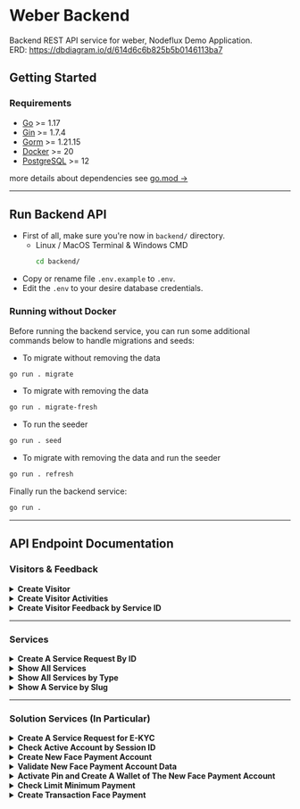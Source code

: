 # Weber Backend

Backend REST API service for weber, Nodeflux Demo Application.  
ERD: https://dbdiagram.io/d/614d6c6b825b5b0146113ba7

## Getting Started

### Requirements

- [Go](https://golang.org/doc/install) >= 1.17
- [Gin](https://github.com/gin-gonic/gin) >= 1.7.4
- [Gorm](https://gorm.io/index.html) >= 1.21.15
- [Docker](https://docs.docker.com/get-docker/) >= 20
- [PostgreSQL](https://www.postgresql.org/download/) >= 12

more details about dependencies see [go.mod &rarr;](https://github.com/nodefluxio/weber/blob/main/backend/go.mod)

---

## Run Backend API

- First of all, make sure you're now in `backend/` directory.
  - Linux / MacOS Terminal & Windows CMD
    ```sh
    cd backend/
    ```
- Copy or rename file `.env.example` to `.env`.
- Edit the `.env` to your desire database credentials.

### Running without Docker

Before running the backend service, you can run some additional commands below to handle migrations and seeds:

- To migrate without removing the data

```sh
go run . migrate
```

- To migrate with removing the data

```sh
go run . migrate-fresh
```

- To run the seeder

```sh
go run . seed
```

- To migrate with removing the data and run the seeder

```sh
go run . refresh
```

Finally run the backend service:

```sh
go run .
```

---

## API Endpoint Documentation

### Visitors & Feedback

<details>
<summary><b>Create Visitor</b></summary>
Create a visitor and generate the session id.

- **URL**

  `/api/v1/visitors`

- **Method**

  `POST`

- **Request Payload**

```json
{
  "full_name": "Lazuardy Khatulistiwa",
  "email": "lazuardy@nodeflux.io",
  "company": "Nodeflux",
  "job_title": "Software Engineer",
  "industry": "Computer Vision"
}
```

- **Request Payload Data Type Attributes**

```json
{
  "full_name": string,
  "email": string,
  "company": string,
  "job_title": string,
  "industry": string
}
```

- **Sample Success Response**

  **Code**: 200 OK

```json
{
  "data": [
    {
      "max_age": 86400,
      "session_id": "6a099599-cabf-4b99-bba6-bc37326dcd00"
    }
  ],
  "message": "Data has been processed successfully",
  "ok": true
}
```

- **Response Data Type Attributes**

```json
{
  "data": [
    {
      "max_age": int,
      "session_id": string
    }
  ],
  "message": string,
  "ok": boolean
}
```

- **Sample Error Response**

  **Code**: 400 Bad Request

```json
{
  "message": "job_title must be at least 2 characters in length",
  "ok": false
}
```

OR

```json
{
  "message": "email is invalid",
  "ok": false
}
```

</details>

<details>
<summary><b>Create Visitor Activities</b></summary>
Create a visitor activity.

- **URL**

  `/api/v1/activities`

- **Method**

  `POST`

- **Request Payload**

```json
{
  "service_id": 1,
  "session_id": "ecec7960-5fd0-43eb-8794-11d1e9ac00a1",
  "completeness": 80
}
```

- **Request Payload Data Type Attributes**

```json
{
  "service_id": int,
  "session_id": string,
  "completeness": int,
}
```

- **Sample Success Response**

  **Code**: 200 OK

```json
{
  "message": "Data has been processed successfully",
  "ok": true
}
```

- **Response Data Type Attributes**

```json
{
  "message": string,
  "ok": boolean
}
```

- **Sample Error Response**

  **Code**: 401 Unauthorized

```json
{
  "message": "Session ID is not valid",
  "ok": false
}
```

OR

```json
{
  "message": "Session ID has expired",
  "ok": false
}
```

</details>

<details>
<summary><b>Create Visitor Feedback by Service ID</b></summary>

- **URL**

  `/api/v1/feedback/:service_id`

- **Method**

  `POST`

- **URL Param**

  **Required**

  `service_id` type `integer`

- **Request Payload**

Note: attribute `comment` is required when rating less than equal 3, when rating is 4 or 5 the `comment` become optional.

```json
{
  "session_id": "12827c26-2052-4b6b-aa9a-e85a0eca6a34",
  "rating": 3,
  "comment": "This feauture need some improvement"
}
```

```json
{
  "session_id": "12827c26-2052-4b6b-aa9a-e85a0eca6a34",
  "rating": 5,
  "comment": ""
}
```

- **Request Payload Data Type Attributes**

```json
{
   "session_id": string,
   "rating": integer,
   "comment": string
}

```

- **Sample Success Response**

  **Code**: 200 OK

```json
{
  "message": "Feedback submited!",
  "ok": true
}
```

- **Data Type Attributes**

```json
{
    "message": string,
    "ok": boolean,
}
```

- **Sample Error Response**

  **Code**: 401 Unauthorized

```json
{
  "message": "Session ID is not valid",
  "ok": false
}
```

OR

```json
{
  "message": "Session ID has expired",
  "ok": false
}
```

**Code**: 400 Bad Request

```json
{
  "message": "Your comment for this feedback is required",
  "ok": false
}
```

This error will appear if visitor give rating below 4.

```json
{
  "message": "rating is a required field",
  "ok": false
}
```

This error will appear if visitor do not give feedback rating.

```json
{
  "message": "rating must be 5 or less",
  "ok": false
}
```

This error will appear if visitor give feedback rating more than 5.

</details>

---

### Services

<details>
<summary><b>Create A Service Request By ID</b></summary>
Create a service request by id and create a new visitor_activites record.

- **URL**

  `/api/v1/services/:id`

- **Method**

  `POST`

- **URL Param**

  **Required**

  `id` type `integer`

- **Request Payload**

```json
{
  "session_id": "5ded0fec-beba-4e47-9cd0-705375b582c6",
  "data": {
    "additional_params": {},
    "images": ["data:image/jpeg;base64,/9j/4AAQSkZJRgABAQAAAQABAAD/"]
  }
}
```

- **Request Payload Data Type Attributes**

```json
{
   "session_id": string,
   "data": object {
       "additional_params": object,
       "images": string array
   }
}

```

- **Sample Success Response**

  **Code**: 200 OK

```json
{
  "message": "Service demo request success", // message from weber backend
  "ok": true, // ok from weber backend
  "service_data": {
    "job": {
      "result": {
        "analytic_type": "FACE_RECOGNITION",
        "result": [
          {
            "face_recognition": [
              {
                "candidates": [
                  {
                    "confidence": 1,
                    "face_id": "88364589938376705",
                    "variation": "17614081020751468384"
                  }
                ]
              }
            ]
          }
        ],
        "status": "success"
      }
    },
    "message": "Face Recognition Success", // message from service response
    "ok": true // ok from service response
  },
  "thumbnails": [] // created when bounding_box data is exist
}
```

- **Data Type Attributes**

```json
{
    "message": string,
    "ok": boolean,
    "service_data": object, // json data from service response
    "thumbnails": string array, // png in base64 data with data uri scheme
}
```

- **Sample Error Response**

  **Code**: 401 Unauthorized

```json
{
  "message": "Session ID is not valid",
  "ok": false
}
```

OR

```json
{
  "message": "Session ID has expired",
  "ok": false
}
```

**Code**: 400 Bad Request

```json
{
  "message": "Expected an integer value from argument 'id'",
  "ok": false
}
```

</details>

<details>
<summary><b>Show All Services</b></summary>
Return json data about all Services.

- **URL**

  `/api/v1/services`

- **Method**

  `GET`

- **Sample Success Response**

  **Code**: 200 OK

```json
{
  "data": [
    {
      "id": 1,
      "type": "analytic",
      "slug": "ocr-ktp",
      "name": "Optical Character Recognition KTP",
      "short_description": "OCR KTP Description",
      "long_description": "OCR KTP Looonng Descriptiooonnn",
      "special_instruction": "Special Instruction for OCR KTP",
      "thumbnail": "ocr-ktp.png",
      "created_at": "2021-10-28T21:44:57.828988+07:00",
      "updated_at": "2021-10-28T21:44:57.828988+07:00"
    },
    {
      "id": 2,
      "type": "solution",
      "slug": "ekyc",
      "name": "Electronic Know Your Customer",
      "short_description": "Electronic Know Your Customer Description",
      "long_description": "Electronic Know Your Customer Looonng Descriptiooonnn",
      "special_instruction": "Special Instruction for LPR",
      "thumbnail": "ekyc.png",
      "created_at": "2021-10-28T21:44:57.828992+07:00",
      "updated_at": "2021-10-28T21:44:57.828992+07:00"
    },
    {
      "id": 3,
      "type": "innovation",
      "slug": "rotten-fruit",
      "name": "Rotten Fruit Detection",
      "short_description": "Rotten Fruit Detection Description",
      "long_description": "Rotten Fruit Detection Looonng Descriptiooonnn",
      "special_instruction": "Special Instruction for Face Match with Enrollment",
      "thumbnail": "rotten-fruit.png",
      "created_at": "2021-10-28T21:44:57.828992+07:00",
      "updated_at": "2021-10-28T21:44:57.828992+07:00"
    }
  ],
  "message": "Get all services success",
  "ok": true
}
```

- **Data Type Attributes**

```json
{
    "data": [
        {
            "id": integer,
            "type": string,
            "slug": string,
            "name": string,
            "short_description": string,
            "long_description": string,
            "special_instruction": string,
            "thumbnail": string,
            "created_at": string,
            "updated_at": string
        }
    ],
    "message": string,
    "ok": boolean
}
```

</details>

<details>
<summary><b>Show All Services by Type</b></summary>
Return json data about all Services by type.

- **URL**

  `/api/v1/services?type=`

- **Method**

  `GET`

- **URL Param**

  **Required**

  `?type=analytic`

  `?type=solution`

  `?type=innovation`

- **Sample Success Response**

  **Code**: 200 OK

```json
{
  "data": [
    {
      "id": 1,
      "type": "analytic",
      "slug": "face-recognition",
      "name": "Face Recognition",
      "short_description": "Face Recoginition Description",
      "long_description": "Face Recoginition Descriptiooooooooooonnnnnnnnnnnnnn",
      "special_instruction": "Special Instruction for Face Recognition",
      "thumbnail": "face-recognition.jpeg",
      "created_at": "2021-10-07T13:36:26.892822+07:00",
      "updated_at": "2021-10-07T13:36:26.892822+07:00"
    }
  ],
  "message": "Get all analytics service success",
  "ok": true
}
```

- **Data Type Attributes**

```json
{
    "data": [
        {
            "id": integer,
            "type": string,
            "slug": string,
            "name": string,
            "short_description": string,
            "long_description": string,
            "special_instruction": string,
            "thumbnail": string,
            "created_at": string,
            "updated_at": string
        }
    ],
    "message": string,
    "ok": boolean
}
```

- **Sample Error Response**

  **Code**: 400 Bad Request

```json
{
  "message": "Value of argument '?type=' is not valid",
  "ok": false
}
```

</details>

<details>
<summary><b>Show A Service by Slug</b></summary>
Return json data about a Service by slug.

- **URL**

  `/api/v1/services/:slug`

- **Method**

  `GET`

- **URL Param**

  **Required**

  `slug` type `string`

- **Sample Success Response**

  **Code**: 200 OK

```json
{
  "data": {
    "id": 6,
    "type": "innovation",
    "slug": "car-damage",
    "name": "Car Damage Detection",
    "short_description": "Car Damage Detection Description",
    "long_description": "Car Damage Detection Descriptiooooooooooonnnnnnnnnnnnnn",
    "special_instruction": "Special Instruction for Car Damage Detection",
    "thumbnail": "car-damage.jpeg",
    "created_at": "2021-10-08T23:13:28.755551+07:00",
    "updated_at": "2021-10-08T23:13:28.755551+07:00"
  },
  "message": "Get service by slug=car-damage success",
  "ok": true
}
```

- **Data Type Attributes**

```json
{
    "data": [
        {
            "id": integer,
            "type": string,
            "slug": string,
            "name": string,
            "short_description": string,
            "long_description": string,
            "special_instruction": string,
            "thumbnail": string,
            "created_at": string,
            "updated_at": string
        }
    ],
    "message": string,
    "ok": boolean
}
```

- **Sample Error Response**

  **Code**: 404 Not Found

```json
{
  "message": "Service not found",
  "ok": false
}
```

</details>

---

### Solution Services (In Particular)

<details>
<summary><b>Create A Service Request for E-KYC</b></summary>
Create a service request for E-KYC solution.

- **URL**

  `/api/v1//ekyc`

- **Method**

  `POST`

- **Request Payload**

```json
{
  "session_id": "146fdca6-5103-426b-a341-e6fa43db9cd1",
  "data": {
    "face_liveness": {
      "images": ["data:image/jpeg;base64,/9j/4AAQSkZJRgABAQAAAQABAAD/"]
    },
    "ocr_ktp": {
      "images": ["data:image/jpeg;base64,/9j/4AAQSkZJRgABAQAAAQABAAD/"]
    },
    "face_match": {
      "images": [
        "data:image/jpeg;base64,/9j/4AAQSkZJRgABAQAAAQABAAD/",
        "data:image/jpeg;base64,/9j/4AAQSkZJRgABAQAAAQABAAD/"
      ]
    }
  }
}
```

- **Request Payload Data Type Attributes**

```json
{
  "session_id": string,
  "data": object {
    "face_liveness": object {
      "images": string array
    },
    "ocr_ktp": object {
      "images": string array
    },
    "face_match": object {
      "images": string array
    }
  }
}
```

- **Sample Success Response**

  **Code**: 200 OK

```json
{
  "message": "Service demo request success",
  "ok": true,
  "service_data": {
    "face_liveness": {
      "job": {
        "result": {
          "analytic_type": "FACE_LIVENESS",
          "result": [
            {
              "face_liveness": {
                "live": true,
                "liveness": 0.9963422417640686
              }
            }
          ],
          "status": "success"
        }
      },
      "message": "Face Liveness Success",
      "ok": true
    },
    "ocr_ktp": {
      "job": {
        "result": {
          "analytic_type": "OCR_KTP",
          "result": [
            {
              "agama": "ISLAM",
              "alamat": "GEREM DUSUN KALIMATI",
              "berlaku_hingga": "03-10-2018",
              "golongan_darah": "-",
              "jenis_kelamin": "LAKI-LAKI",
              "kabupaten_kota": "KABUPATEN LAMPUNG SELATAN",
              "kecamatan": "SIDOMULYO",
              "kelurahan_desa": "BANDAR DALAM",
              "kewarganegaraan": "WNI",
              "nama": "SATRIA BAJA HITAM",
              "nik": "1801070310930005",
              "pekerjaan": "BELUM/TIDAK BEKERJA",
              "provinsi": "LAMPUNG",
              "rt_rw": "003/005",
              "status_perkawinan": "BELUM KAWIN",
              "tanggal_lahir": "03-10-1993",
              "tempat_lahir": ""
            }
          ],
          "status": "success"
        }
      },
      "message": "OCR_KTP Service Success",
      "ok": true
    },
    "face_match": {
      "job": {
        "result": {
          "analytic_type": "FACE_MATCH",
          "result": [
            {
              "face_match": {
                "match": false,
                "similarity": 0.45065901198775055
              }
            }
          ],
          "status": "success"
        }
      },
      "message": "The Face Pair Not Match",
      "ok": true
    }
  }
}
```

- **Data Type Attributes**

```json
{
    "message": string,
    "ok": boolean,
    "service_data": object {
      "face_liveness": object, // response is directly from cloud
      "ocr_ktp": object, // response is directly from cloud
      "face_match": object // response is directly from cloud
    }
}
```

- **Sample Error Response**

  **Code**: 401 Unauthorized

```json
{
  "message": "Session ID is not valid",
  "ok": false
}
```

OR

```json
{
  "message": "Session ID has expired",
  "ok": false
}
```

</details>

<details>
<summary><b>Check Active Account by Session ID</b></summary>

- **URL**

  `/api/v1/face-payment/account/:session_id`

- **Method**

  `GET`

- **Sample Success Response**

  **Code**: 200 OK

```json
{
  "have_active_account": false,
  "message": "This session id does not have an active face payment account",
  "ok": true
}
```

OR

```json
{
  "have_active_account": true,
  "message": "This session id has an active face payment account",
  "ok": true
}
```

- **Data Type Attributes**

```json
{
   "have_active_account": boolean,
   "message": string,
   "ok": boolean
}
```

</details>

<details>
<summary><b>Create New Face Payment Account</b></summary>
Create a new account for Face Payment solution demonstration.

- **URL**

  `/api/v1/face-payment/account`

- **Method**

  `POST`

- **Request Payload**

```json
{
  "session_id": "5ded0fec-beba-4e47-9cd0-705375b582c6",
  "full_name": "Bruce Wayne",
  "phone": "1337",
  "have_twin": true,
  "data": {
    "images": ["data:image/jpeg;base64,/9j/4AAQSkZJRgABAQAAAQABAAD/"]
  }
}
```

- **Request Payload Data Type Attributes**

```json
{
   "session_id": string,
   "full_name": string,
   "phone": string,
   "have_twin": boolean,
   "data": object {
       "images": string array
   }
}
```

- **Sample Success Response**

  **Code**: 200 OK

```json
{
  "message": "Face payment account registration has been successful",
  "ok": true
}
```

- **Data Type Attributes**

```json
{
   "message": string,
   "ok": boolean
}
```

- **Sample Error Response**

  **Code**: 400 Bad Request

```json
{
  "message": "Liveness result for the inputted image is false",
  "ok": false
}
```

</details>

<details>
<summary><b>Validate New Face Payment Account Data</b></summary>
Validate the inputted data: full name, phone number (it must be unique), and have twin is required before create a new account for Face Payment solution demonstration.

- **URL**

  `/api/v1/face-payment/account`

- **Method**

  `POST`

- **Request Payload**

```json
{
  "session_id": "5ded0fec-beba-4e47-9cd0-705375b582c6",
  "full_name": "Bruce Wayne",
  "phone": "1337",
  "have_twin": true
}
```

- **Request Payload Data Type Attributes**

```json
{
    "session_id": string,
    "full_name": string,
    "phone": string,
    "have_twin": boolean
}
```

- **Sample Success Response**

  **Code**: 200 OK

```json
{
  "message": "Phone number is valid",
  "ok": true
}
```

- **Data Type Attributes**

```json
{
   "message": string,
   "ok": boolean
}
```

- **Sample Error Response**

  **Code**: 400 Bad Request

```json
{
  "message": "full_name must be at least 2 characters in length",
  "ok": false
}
```

OR

```json
{
  "message": "full_name must be a maximum of 255 characters in length",
  "ok": false
}
```

OR

```json
{
  "message": "phone must be a valid numeric value",
  "ok": false
}
```

OR

```json
{
  "message": "phone must be a valid positive numeric value",
  "ok": false
}
```

OR

```json
{
  "message": "phone number already exist, try to use another number",
  "ok": false
}
```

</details>

<details>
<summary><b>Activate Pin and Create A Wallet of The New Face Payment Account </b></summary>
Activate a new account by adding a pin, updating the minimum payment, and create a new account wallet for face payment solution demonstration.

- **URL**

  `/api/v1/face-payment/account`

- **Method**

  `PATCH`

- **Request Payload**

```json
{
  "session_id": "5ded0fec-beba-4e47-9cd0-705375b582c6",
  "pin": "133007",
  "minimum_payment": 987654
}
```

- **Request Payload Data Type Attributes**

```json
{
    "session_id": string,
    "pin": string,
    "minimum_payment": 50000 <= int <= 1000000
}
```

- **Sample Success Response**

  **Code**: 200 OK

```json
{
  "message": "Account activation and wallet creation has been successful",
  "ok": true
}
```

- **Data Type Attributes**

```json
{
   "message": string,
   "ok": boolean
}
```

- **Sample Error Response**

  **Code**: 400 Bad Request

```json
{
  "message": "pin must be a valid numeric value",
  "ok": false
}
```

OR

```json
{
  "message": "pin must be a valid positive numeric value",
  "ok": false
}
```

OR

```json
{
  "message": "pin must be a maximum of 6 characters in length",
  "ok": false
}
```

OR

```json
{
  "message": "minimum_payment must be 50,000 or greater",
  "ok": false
}
```

OR

```json
{
  "message": "minimum_payment must be 1,000,000 or less",
  "ok": false
}
```

</details>

<details>
<summary><b>Check Limit Minimum Payment</b></summary>

- **URL**

  `/api/v1/face-payment/check-limit`

- **Method**

  `POST`

- **Request Payload**

```json
{
    "session_id": "9443ea43-52e5-41a7-91dd-bc940001b628",
    "phone": "082189891233",
    "amount": 75000
   }
}
```

- **Request Payload Data Type Attributes**

```json
{
   "session_id": string,
   "phone": string,
   "amount": integer
}
```

- **Sample Success Response**

  **Code**: 200 OK

```json
{
  "data": [
    {
      "balance": 1000000,
      "full_name": "Natasha Romanoff",
      "have_twin": true,
      "is_limit": false
    }
  ],
  "message": "Check limit minimum payment success",
  "ok": true
}
```

- **Data Type Attributes**

```json
{
   "data": [
       {
           "balance": integer,
           "full_name": string,
           "have_twin": boolean,
           "is_limit": boolean
       }
   ],
   "message": string,
   "ok": boolean
}
```

- **Sample Error Response**

  **Code**: 401 Unauthorized

```json
{
  "message": "Your phone number is wrong",
  "ok": false
}
```

**Code**: 400 Bad Request

```json
{
  "message": "phone is a required field",
  "ok": false
}
```

OR

```json
{
  "message": "amount is a required field",
  "ok": false
}
```

</details>

<details>
<summary><b>Create Transaction Face Payment </b></summary>

- **URL**

  `/api/v1/face-payment/pay`

- **Method**

  `POST`

- **Request Payload**

```json
{
  "session_id": "9443ea43-52e5-41a7-91dd-bc940001b628",
  "phone": "0811112222",
  "pin": "1337",
  "amount": 75000,
  "data": {
    "images": ["data:image/jpeg;base64,/9j/4AAQSkZJRgABAQAAAQABAAD/"]
  }
}
```

- **Request Payload Data Type Attributes**

```json
{
   "session_id": string,
   "phone": string,
   "pin": string,
   "amount": integer,
   "data": object {
       "images": string array
   }
}
```

- **Sample Success Response**

  **Code**: 200 OK

```json
{
  "message": "Payment transaction success",
  "ok": true
}
```

- **Data Type Attributes**

```json
{
   "message": string,
   "ok": boolean
}
```

- **Sample Error Response**

**Code**: 400 Bad Request

```json
{
  "message": "Wrong face detected. You're not authorized to use this account",
  "ok": false
}
```

OR

```json
{
  "message": "Fake face detected. You're not authorized to use this account",
  "ok": false
}
```

  **Code**: 401 Unauthorized

```json
{
  "message": "Wrong pin!",
  "ok": false
}
```

  **Code**: 402 Payment Required

```json
{
  "message": "Your balance is not enough to make this transaction",
  "ok": false
}
```
</details>
